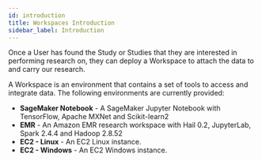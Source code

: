 ```yaml
---
id: introduction
title: Workspaces Introduction
sidebar_label: Introduction
---
```


Once a User has found the Study or Studies that they are interested in performing research on, they can deploy a Workspace to attach the data to and carry our research.

A Workspace is an environment that contains a set of tools to access and integrate data. The following environments are currently provided:

* **SageMaker Notebook** - A SageMaker Jupyter Notebook with TensorFlow, Apache MXNet and Scikit-learn2
* **EMR** - An Amazon EMR research workspace with Hail 0.2, JupyterLab, Spark 2.4.4 and Hadoop 2.8.52
* **EC2 - Linux** - An EC2 Linux instance.
* **EC2 - Windows** - An EC2 Windows instance.

